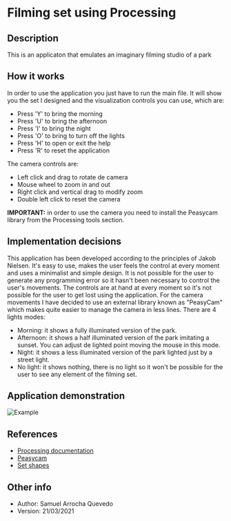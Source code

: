 # Filming set using Processing
## Description
This is an applicaton that emulates an imaginary filming studio of a park
## How it works
In order to use the application you just have to run the main file. It will show you the set I designed and the visualization controls you can use, which are:
* Press 'Y' to bring the morning
* Press 'U' to bring the afternoon
* Press 'I' to bring the night
* Press 'O' to bring to turn off the lights
* Press 'H' to open or exit the help
* Press 'R' to reset the application

The camera controls are:
* Left click and drag to rotate de camera
* Mouse wheel to zoom in and out
* Right click and vertical drag to modify zoom
* Double left click to reset the camera

**IMPORTANT:** in order to use the camera you need to install the Peasycam library from the Processing tools section.

## Implementation decisions
This application has been developed according to the principles of Jakob Nielsen. It's easy to use, makes the user feels the control at every moment and uses a minimalist and simple design. It is not possible for the user to generate any programming error so it hasn't been necessary to control the user's movements. The controls are at hand at every moment so it's not possible for the user to get lost using the application.
For the camera movements I have decided to use an external library known as "PeasyCam" which makes quite easier to manage the camera in less lines.
There are 4 lights modes:
* Morning: it shows a fully illuminated version of the park.
* Afternoon: it shows a half illuminated version of the park imitating a sunset. You can adjust de lighted point moving the mouse in this mode.
* Night: it shows a less illuminated version of the park lighted just by a street light.
* No light: it shows nothing, there is no light so it won't be possible for the user to see any element of the filming set.
## Application demonstration
![Example](https://github.com/Samuel-AQ/Planetary-system/blob/develop/data/Demonstration/example.gif?raw=true)
## References
* [Processing documentation](https://processing.org/reference/)
* [Peasycam](http://mrfeinberg.com/peasycam/)
* [Set shapes](https://free3d.com/)
## Other info
* Author: Samuel Arrocha Quevedo
* Version: 21/03/2021
